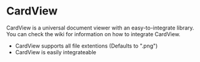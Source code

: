 # CardView
CardView is a universal document viewer with an easy-to-integrate library. You can check the wiki for information on how to integrate CardView.

 - CardView supports all file extentions (Defaults to ".png")
 - CardView is easily integrateable
